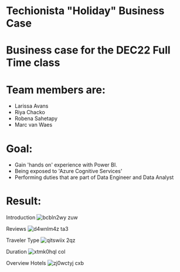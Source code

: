 # Techionista "Holiday" Business Case

# Business case for the DEC22 Full Time class
# Team members are:
- Larissa Avans
- Riya Chacko
- Robena Sahetapy
- Marc van Waes

# Goal:
- Gain 'hands on' experience with Power BI.
- Being exposed to 'Azure Cognitive Services'
- Performing duties that are part of Data Engineer and Data Analyst

# Result:
Introduction
![bcbln2wy zuw](https://github.com/MarcvWaes/Techionista-Holiday-Business-Case/assets/120553175/cad8fc22-7c70-4ad9-a82a-e3683cf847f0)

Reviews
![d4wnlm4z ta3](https://github.com/MarcvWaes/Techionista-Holiday-Business-Case/assets/120553175/8fb3dbf9-b6f3-42b0-8133-578c14bfa70e)

Traveler Type
![qitswiix 2qz](https://github.com/MarcvWaes/Techionista-Holiday-Business-Case/assets/120553175/821a227f-72af-43d6-860c-daa890037ed3)

Duration
![xtmk0hql col](https://github.com/MarcvWaes/Techionista-Holiday-Business-Case/assets/120553175/db0fea3f-bb0e-4fac-a920-7ab7ceec5155)

Overview Hotels
![zj0wctyj cxb](https://github.com/MarcvWaes/Techionista-Holiday-Business-Case/assets/120553175/3f2d5d14-9537-495a-8a37-ec6374bb0940)

